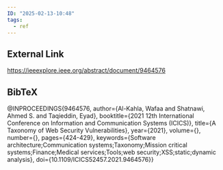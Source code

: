 ```yaml
---
ID: "2025-02-13-10:48"
tags:
  - ref
---
```

## External Link

https://ieeexplore.ieee.org/abstract/document/9464576

## BibTeX

@INPROCEEDINGS{9464576,
  author={Al-Kahla, Wafaa and Shatnawi, Ahmed S. and Taqieddin, Eyad},
  booktitle={2021 12th International Conference on Information and Communication Systems (ICICS)}, 
  title={A Taxonomy of Web Security Vulnerabilities}, 
  year={2021},
  volume={},
  number={},
  pages={424-429},
  keywords={Software architecture;Communication systems;Taxonomy;Mission critical systems;Finance;Medical services;Tools;web security;XSS;static;dynamic analysis},
  doi={10.1109/ICICS52457.2021.9464576}}
